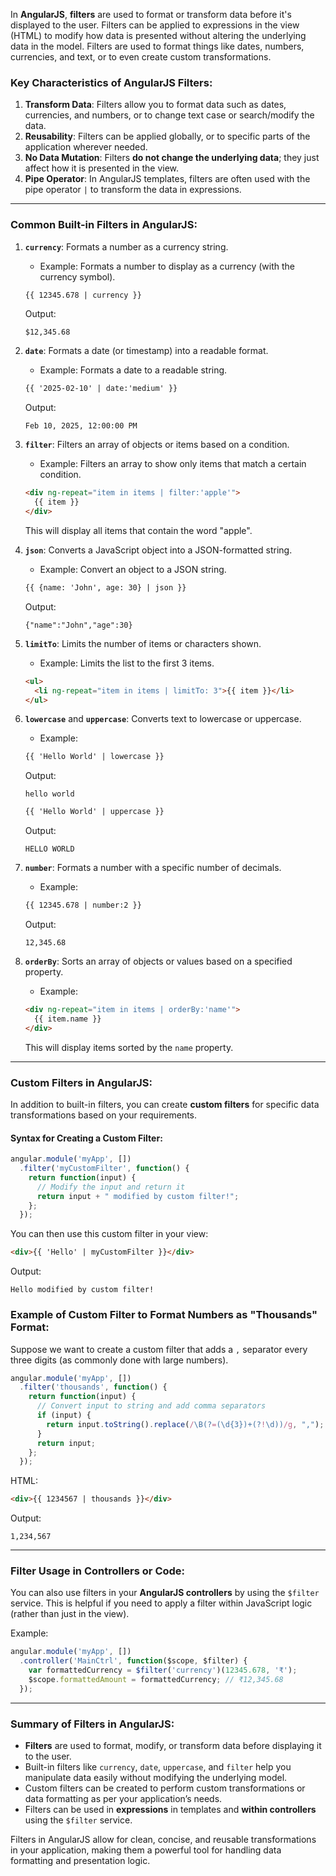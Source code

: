 In **AngularJS**, **filters** are used to format or transform data before it's displayed to the user. Filters can be applied to expressions in the view (HTML) to modify how data is presented without altering the underlying data in the model. Filters are used to format things like dates, numbers, currencies, and text, or to even create custom transformations.

### Key Characteristics of AngularJS Filters:

1. **Transform Data**: Filters allow you to format data such as dates, currencies, and numbers, or to change text case or search/modify the data.
2. **Reusability**: Filters can be applied globally, or to specific parts of the application wherever needed.
3. **No Data Mutation**: Filters **do not change the underlying data**; they just affect how it is presented in the view.
4. **Pipe Operator**: In AngularJS templates, filters are often used with the pipe operator `|` to transform the data in expressions.

---

### Common Built-in Filters in AngularJS:

1. **`currency`**: Formats a number as a currency string.
   - Example: Formats a number to display as a currency (with the currency symbol).
   ```html
   {{ 12345.678 | currency }}
   ```
   Output: 
   ```
   $12,345.68
   ```

2. **`date`**: Formats a date (or timestamp) into a readable format.
   - Example: Formats a date to a readable string.
   ```html
   {{ '2025-02-10' | date:'medium' }}
   ```
   Output: 
   ```
   Feb 10, 2025, 12:00:00 PM
   ```

3. **`filter`**: Filters an array of objects or items based on a condition.
   - Example: Filters an array to show only items that match a certain condition.
   ```html
   <div ng-repeat="item in items | filter:'apple'">
     {{ item }}
   </div>
   ```
   This will display all items that contain the word "apple".

4. **`json`**: Converts a JavaScript object into a JSON-formatted string.
   - Example: Convert an object to a JSON string.
   ```html
   {{ {name: 'John', age: 30} | json }}
   ```
   Output: 
   ```
   {"name":"John","age":30}
   ```

5. **`limitTo`**: Limits the number of items or characters shown.
   - Example: Limits the list to the first 3 items.
   ```html
   <ul>
     <li ng-repeat="item in items | limitTo: 3">{{ item }}</li>
   </ul>
   ```

6. **`lowercase`** and **`uppercase`**: Converts text to lowercase or uppercase.
   - Example:
   ```html
   {{ 'Hello World' | lowercase }}
   ```
   Output: 
   ```
   hello world
   ```
   ```html
   {{ 'Hello World' | uppercase }}
   ```
   Output: 
   ```
   HELLO WORLD
   ```

7. **`number`**: Formats a number with a specific number of decimals.
   - Example:
   ```html
   {{ 12345.678 | number:2 }}
   ```
   Output: 
   ```
   12,345.68
   ```

8. **`orderBy`**: Sorts an array of objects or values based on a specified property.
   - Example:
   ```html
   <div ng-repeat="item in items | orderBy:'name'">
     {{ item.name }}
   </div>
   ```
   This will display items sorted by the `name` property.

---

### Custom Filters in AngularJS:

In addition to built-in filters, you can create **custom filters** for specific data transformations based on your requirements.

#### Syntax for Creating a Custom Filter:

```javascript
angular.module('myApp', [])
  .filter('myCustomFilter', function() {
    return function(input) {
      // Modify the input and return it
      return input + " modified by custom filter!";
    };
  });
```

You can then use this custom filter in your view:

```html
<div>{{ 'Hello' | myCustomFilter }}</div>
```

Output:
```
Hello modified by custom filter!
```

### Example of Custom Filter to Format Numbers as "Thousands" Format:

Suppose we want to create a custom filter that adds a `,` separator every three digits (as commonly done with large numbers).

```javascript
angular.module('myApp', [])
  .filter('thousands', function() {
    return function(input) {
      // Convert input to string and add comma separators
      if (input) {
        return input.toString().replace(/\B(?=(\d{3})+(?!\d))/g, ",");
      }
      return input;
    };
  });
```

HTML:
```html
<div>{{ 1234567 | thousands }}</div>
```

Output:
```
1,234,567
```

---

### Filter Usage in Controllers or Code:

You can also use filters in your **AngularJS controllers** by using the `$filter` service. This is helpful if you need to apply a filter within JavaScript logic (rather than just in the view).

Example:
```javascript
angular.module('myApp', [])
  .controller('MainCtrl', function($scope, $filter) {
    var formattedCurrency = $filter('currency')(12345.678, '₹');
    $scope.formattedAmount = formattedCurrency; // ₹12,345.68
  });
```

---

### Summary of Filters in AngularJS:

- **Filters** are used to format, modify, or transform data before displaying it to the user.
- Built-in filters like `currency`, `date`, `uppercase`, and `filter` help you manipulate data easily without modifying the underlying model.
- Custom filters can be created to perform custom transformations or data formatting as per your application’s needs.
- Filters can be used in **expressions** in templates and **within controllers** using the `$filter` service.

Filters in AngularJS allow for clean, concise, and reusable transformations in your application, making them a powerful tool for handling data formatting and presentation logic.